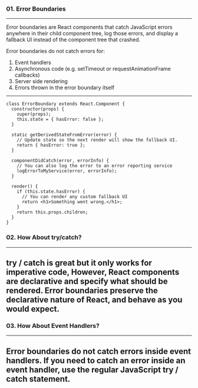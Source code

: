 ### 01. Error Boundaries

---

Error boundaries are React components that catch JavaScript errors anywhere in their child component tree, log those errors, and display a fallback UI instead of the component tree that crashed.

Error boundaries do not catch errors for:

1. Event handlers
2. Asynchronous code (e.g. setTimeout or requestAnimationFrame callbacks)
3. Server side rendering
4. Errors thrown in the error boundary itself

---

```
class ErrorBoundary extends React.Component {
  constructor(props) {
    super(props);
    this.state = { hasError: false };
  }

  static getDerivedStateFromError(error) {
    // Update state so the next render will show the fallback UI.
    return { hasError: true };
  }

  componentDidCatch(error, errorInfo) {
    // You can also log the error to an error reporting service
    logErrorToMyService(error, errorInfo);
  }

  render() {
    if (this.state.hasError) {
      // You can render any custom fallback UI
      return <h1>Something went wrong.</h1>;
    }
    return this.props.children;
  }
}
```

### 02. How About try/catch?
---
try / catch is great but it only works for imperative code,
However, React components are declarative and specify what should be rendered.
Error boundaries preserve the declarative nature of React, and behave as you would expect.
---

### 03. How About Event Handlers?
---
Error boundaries do not catch errors inside event handlers.
If you need to catch an error inside an event handler, use the regular JavaScript try / catch statement.
---
